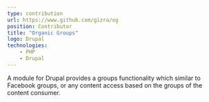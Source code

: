 ```yaml
---
type: contribution
url: https://www.github.com/gizra/og
position: Contributor
title: "Organic Groups"
logo: Drupal
technologies: 
    - PHP
    - Drupal
---
```

A module for Drupal provides a groups functionality which similar to Facebook groups, or any content access based on the 
groups of the content consumer.
